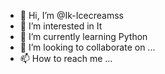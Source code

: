 - 👋 Hi, I’m @Ik-Icecreamss
- 👀 I’m interested in It
- 🌱 I’m currently learning Python
- 💞️ I’m looking to collaborate on ...
- 📫 How to reach me ...

<!---
Ik-Icecreamss/Ik-Icecreamss is a ✨ special ✨ repository because its `README.md` (this file) appears on your GitHub profile.
You can click the Preview link to take a look at your changes.
--->
